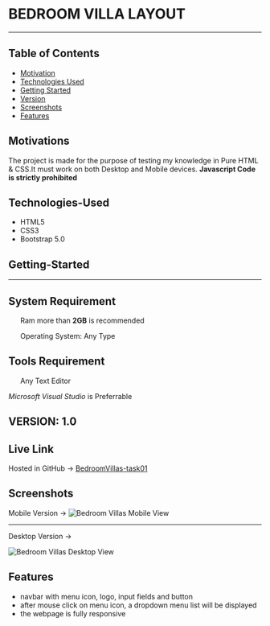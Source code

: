 # BEDROOM VILLA LAYOUT
<hr/>

## Table of Contents
- [Motivation](#motivation) 
- [Technologies Used](#technologies-used)
- [Getting Started](#getting-started)
- [Version](#Version)
- [Screenshots](#screenshots)
- [Features](#features)



## Motivations
The project is made for the purpose of testing my knowledge in Pure HTML & CSS.It must work on both Desktop and Mobile devices. 
<b>Javascript Code is strictly prohibited</b>

## Technologies-Used
<ul>
<li>HTML5</li>
<li>CSS3</li>
<li>Bootstrap 5.0</li>
</ul>

## Getting-Started
<hr/>
<h2>System Requirement</h2>
<ul>Ram more than <strong>2GB</strong> is recommended</ul>
<ul>Operating System: Any Type</ul>
<h2>Tools Requirement</h2> 
<ul>Any Text Editor</ul>
<i>Microsoft Visual Studio</i> is Preferrable

## VERSION: 1.0

## Live Link
Hosted in GitHub -> [BedroomVillas-task01](https://abuhorairatarif.github.io/w3-engr/bedroom-task1/)

## Screenshots

Mobile Version ->
![Bedroom Villas Mobile View](https://abuhorairatarif.github.io/w3-engr/bedroom-task1/screenshot/mobile-view.png)
<hr/>
Desktop Version ->

![Bedroom Villas Desktop View](https://abuhorairatarif.github.io/w3-engr/bedroom-task1/screenshot/desktop-view.png)


## Features
* navbar with menu icon, logo, input fields and button
* after mouse click on menu icon, a dropdown menu list will be displayed
* the webpage is fully responsive


